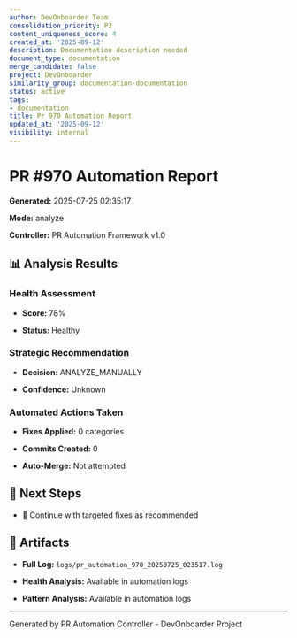 ```yaml
---
author: DevOnboarder Team
consolidation_priority: P3
content_uniqueness_score: 4
created_at: '2025-09-12'
description: Documentation description needed
document_type: documentation
merge_candidate: false
project: DevOnboarder
similarity_group: documentation-documentation
status: active
tags:
- documentation
title: Pr 970 Automation Report
updated_at: '2025-09-12'
visibility: internal
---
```


# PR #970 Automation Report

**Generated:** 2025-07-25 02:35:17

**Mode:** analyze

**Controller:** PR Automation Framework v1.0

## 📊 Analysis Results

### Health Assessment

- **Score:** 78%

- **Status:** Healthy

### Strategic Recommendation

- **Decision:** ANALYZE_MANUALLY

- **Confidence:** Unknown

### Automated Actions Taken

- **Fixes Applied:** 0 categories

- **Commits Created:** 0

- **Auto-Merge:** Not attempted

## 🎯 Next Steps

- 🔧 Continue with targeted fixes as recommended

## 📁 Artifacts

- **Full Log:** `logs/pr_automation_970_20250725_023517.log`

- **Health Analysis:** Available in automation logs

- **Pattern Analysis:** Available in automation logs

---

Generated by PR Automation Controller - DevOnboarder Project
